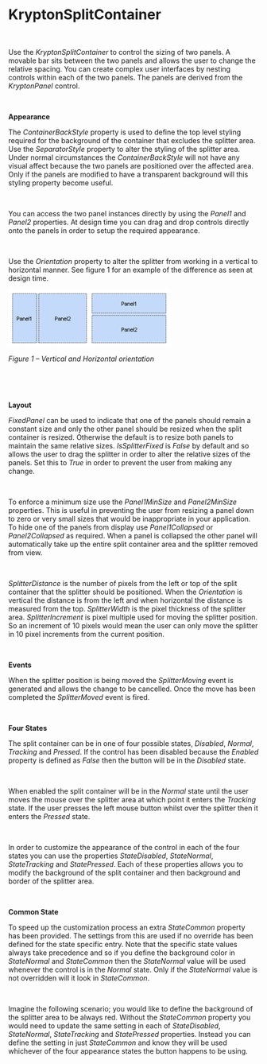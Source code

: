 # KryptonSplitContainer

 

Use the *KryptonSplitContainer* to control the sizing of two panels. A movable
bar sits between the two panels and allows the user to change the relative
spacing. You can create complex user interfaces by nesting controls within each
of the two panels. The panels are derived from the *KryptonPanel* control.

 

**Appearance** 

The *ContainerBackStyle* property is used to define the top level styling
required for the background of the container that excludes the splitter area.
Use the *SeparatorStyle* property to alter the styling of the splitter area.
Under normal circumstances the *ContainerBackStyle* will not have any visual
affect because the two panels are positioned over the affected area. Only if the
panels are modified to have a transparent background will this styling property
become useful.

 

You can access the two panel instances directly by using the *Panel1* and
*Panel2* properties. At design time you can drag and drop controls directly onto
the panels in order to setup the required appearance.

 

Use the *Orientation* property to alter the splitter from working in a vertical
to horizontal manner. See figure 1 for an example of the difference as seen at
design time.

![ ](KryptonSplitContainer.bmp)

*Figure 1 – Vertical and Horizontal orientation*

 

 

**Layout** 

*FixedPanel* can be used to indicate that one of the panels should remain a
constant size and only the other panel should be resized when the split
container is resized. Otherwise the default is to resize both panels to maintain
the same relative sizes. *IsSplitterFixed* is *False* by default and so allows
the user to drag the splitter in order to alter the relative sizes of the
panels. Set this to *True* in order to prevent the user from making any change.

 

To enforce a minimum size use the *Panel1MinSize* and *Panel2MinSize*
properties. This is useful in preventing the user from resizing a panel down to
zero or very small sizes that would be inappropriate in your application. To
hide one of the panels from display use *Panel1Collapsed* or *Panel2Collapsed*
as required. When a panel is collapsed the other panel will automatically take
up the entire split container area and the splitter removed from view.

 

*SplitterDistance* is the number of pixels from the left or top of the split
container that the splitter should be positioned. When the *Orientation* is
vertical the distance is from the left and when horizontal the distance is
measured from the top. *SplitterWidth* is the pixel thickness of the splitter
area. *SplitterIncrement* is pixel multiple used for moving the splitter
position. So an increment of 10 pixels would mean the user can only move the
splitter in 10 pixel increments from the current position.

 

**Events** 

When the splitter position is being moved the *SplitterMoving* event is
generated and allows the change to be cancelled. Once the move has been
completed the *SplitterMoved* event is fired.

 

**Four States** 

The split container can be in one of four possible states, *Disabled*, *Normal*,
*Tracking* and *Pressed*. If the control has been disabled because the *Enabled*
property is defined as *False* then the button will be in the *Disabled* state.

 

When enabled the split container will be in the *Normal* state until the user
moves the mouse over the splitter area at which point it enters the *Tracking*
state. If the user presses the left mouse button whilst over the splitter then
it enters the *Pressed* state.

 

In order to customize the appearance of the control in each of the four states
you can use the properties *StateDisabled*, *StateNormal*, *StateTracking* and
*StatePressed*. Each of these properties allows you to modify the background of
the split container and then background and border of the splitter area.

 

**Common State** 

To speed up the customization process an extra *StateCommon* property has been
provided. The settings from this are used if no override has been defined for
the state specific entry. Note that the specific state values always take
precedence and so if you define the background color in *StateNormal* and
*StateCommon* then the *StateNormal* value will be used whenever the control is
in the *Normal* state. Only if the *StateNormal* value is not overridden will it
look in *StateCommon*.

 

Imagine the following scenario; you would like to define the background of the
splitter area to be always red. Without the *StateCommon* property you would
need to update the same setting in each of *StateDisabled*, *StateNormal*,
*StateTracking* and *StatePressed* properties. Instead you can define the
setting in just *StateCommon* and know they will be used whichever of the four
appearance states the button happens to be using.
